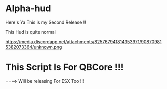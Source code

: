 # Alpha-hud

Here's Ya This is my Second Release !! 

This Hud is quite normal 

https://media.discordapp.net/attachments/825767941814353971/908709815382073364/unknown.png

# This Script Is For QBCore !!!

====> Will be releasing For ESX Too !!!
